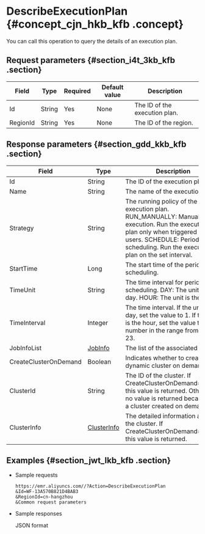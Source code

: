 # DescribeExecutionPlan {#concept_cjn_hkb_kfb .concept}

You can call this operation to query the details of an execution plan.

## Request parameters {#section_i4t_3kb_kfb .section}

|Field|Type|Required|Default value|Description|
|-----|----|--------|-------------|-----------|
|Id|String|Yes|None|The ID of the execution plan.|
|RegionId|String|Yes|None|The ID of the region.|

## Response parameters {#section_gdd_kkb_kfb .section}

|Field|Type|Description|
|-----|----|-----------|
|Id|String |The ID of the execution plan.|
|Name|String|The name of the execution plan.|
|Strategy|String|The running policy of the execution plan. RUN\_MANUALLY: Manual execution. Run the execution plan only when triggered by users. SCHEDULE: Periodic scheduling. Run the execution plan on the set interval.|
|StartTime|Long|The start time of the periodic scheduling.|
|TimeUnit|String|The time interval for periodic scheduling. DAY: The unit is the day. HOUR: The unit is the hour.|
|TimeInterval|Integer|The time interval. If the unit is the day, set the value to 1. If the unit is the hour, set the value to a number in the range from 1 to 23.|
|JobInfoList|[JobInfo](EN-US_TP_18034.dita#concept_jqv_gtb_kfb)|The list of the associated jobs.|
|CreateClusterOnDemand|Boolean|Indicates whether to create a dynamic cluster on demand.|
|ClusterId|String|The ID of the cluster. If CreateClusterOnDemand==false, this value is returned. Otherwise, no value is returned because it is a cluster created on demand.|
|ClusterInfo|[ClusterInfo](EN-US_TP_18028.dita#concept_xw1_3qb_kfb)|The detailed information about the cluster. If CreateClusterOnDemand==true, this value is returned.|

## Examples {#section_jwt_lkb_kfb .section}

-   Sample requests

    ```
    https://emr.aliyuncs.com//?Action=DescribeExecutionPlan
    &Id=WF-13A570B821D4BAB3
    &RegionId=cn-hangzhou
    &Common request parameters
    ```

-   Sample responses

    JSON format

    ```

    ```


